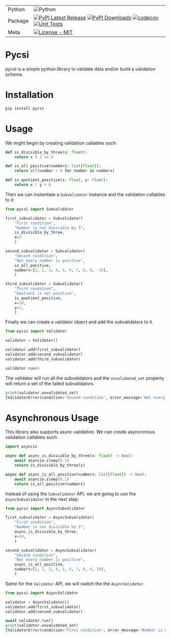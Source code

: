 | | |
| --- | --- |
| Python| ![Python](https://img.shields.io/pypi/pyversions/pycsi) |
| Package | [![PyPI Latest Release](https://img.shields.io/pypi/v/pycsi.svg)](https://pypi.org/project/pycsi/) [![PyPI Downloads](https://img.shields.io/pypi/dm/pycsi.svg?label=PyPI%20downloads)](https://pypi.org/project/pycsi/) [![codecov](https://codecov.io/gh/EM51641/csi/graph/badge.svg?token=K1VoKFacbb)](https://codecov.io/gh/EM51641/csi) [![Unit Tests](https://github.com/EM51641/csi/actions/workflows/unit.yaml/badge.svg)](https://github.com/EM51641/csi/actions/workflows/unit.yaml)|
| Meta | [![License - MIT](https://img.shields.io/pypi/l/pycsi.svg)](https://github.com/EM51641/csi/blob/main/LICENSE)|

# Pycsi

pycsi is a simple python library to validate data and/or build a validation schema.

# Installation

```bash
pip install pycsi
```

# Usage
We might begin by creating validation callables such:
    
```python
def is_divisible_by_three(x: float):
    return x % 3 == 0

def is_all_positive(numbers: list[float]):
    return all(number > 0 for number in numbers)

def is_quotient_positive(x: float, y: float):
    return x / y > 0

```

Then we can instantiate a ```Subvalidator``` instance and  the validation callables to it:

```python
from pycsi import Subvalidator

first_subvalidator = Subvalidator(
    "First condition",
    "Number is not divisible by 3",
    is_divisible_by_three,
    x=3
    )

second_subvalidator = Subvalidator(
    "Second condition",
    "Not every number is positive",
    is_all_positive,
    numbers=[1, 2, 3, 4, 5, 6, 7, 8, 9, -10],
    )

third_subvalidator = Subvalidator(
    "Third condition",
    "Quotient is not positive",
    is_quotient_positive,
    x=10,
    y=2,
    )
```

Finally we can create a validator object and add the subvalidators to it.

```python
from pycsi import Validator

validator = Validator()

validator.add(first_subvalidator)
validator.add(second_subvalidator)
validator.add(third_subvalidator)

validator.run()
```

The validator will run all the subvalidators and the `unvalidated_set` property will return a set of the failed subvalidators.
```python
print(validator.unvalidated_set)
{ValidatorError(condition='Second condition', error_message='Not every number is positive')}
```

# Asynchronous Usage

This library also supports async validation. We can create asyncronous validation callables such:

```python
import asyncio

async def async_is_divisible_by_three(x: float) -> bool:
    await asyncio.sleep(0.1)
    return is_divisible_by_three(x)

async def async_is_all_positive(numbers: list[float]) -> bool:
    await asyncio.sleep(0.1)
    return is_all_positive(numbers)
```

Instead of using the ```Subvalidator``` API, we are going to use the ```AsyncSubvalidator``` in the next step:

```python
from pycsi import AsyncSubvalidator

first_subvalidator = AsyncSubvalidator(
    "First condition",
    "Number is not divisible by 3",
    async_is_divisible_by_three,
    x=10,
    )

second_subvalidator = AsyncSubvalidator(
    "Second condition",
    "Not every number is positive",
    async_is_all_positive,
    numbers=[1, 2, 3, 4, 5, 6, 7, 8, 9, 10],
    )
```

Same for the ```Validator``` API, we will switch the the ```AsyncValidator```.

```python
from pycsi import AsyncValidator

validator = AsyncValidator()
validator.add(first_subvalidator)
validator.add(second_subvalidator)

await validator.run()
print(validator.unvalidated_set)
{ValidatorError(condition='First condition', error_message='Number is not divisible by 3')}
```
